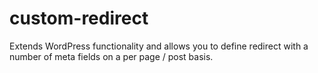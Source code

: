 # custom-redirect
Extends WordPress functionality and allows you to define redirect with a number of meta fields on a per page / post basis.
